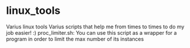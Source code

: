 # linux_tools
Varius linux tools
Varius scripts that help me from times to times to do my job easier! :)
proc_limiter.sh: You can use this script as a wrapper for a program in order to limit the max number of its instances

